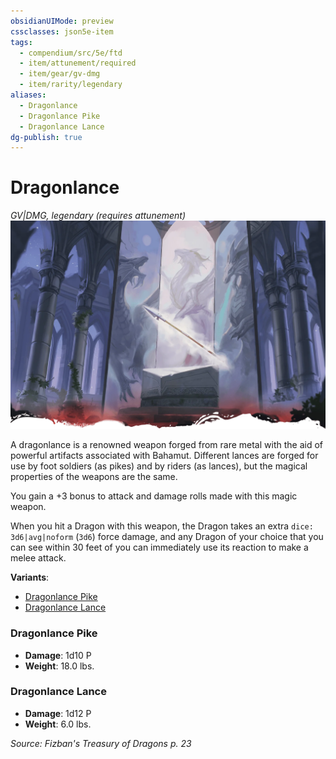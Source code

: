 ```yaml
---
obsidianUIMode: preview
cssclasses: json5e-item
tags:
  - compendium/src/5e/ftd
  - item/attunement/required
  - item/gear/gv-dmg
  - item/rarity/legendary
aliases:
  - Dragonlance
  - Dragonlance Pike
  - Dragonlance Lance
dg-publish: true
---
```

# Dragonlance
*GV|DMG, legendary (requires attunement)*  
![By Paladine's might, a dragonlance is restored](https://raw.githubusercontent.com/5etools-mirror-2/5etools-img/main/items/FTD/Dragonlance.webp#right)  


A dragonlance is a renowned weapon forged from rare metal with the aid of powerful artifacts associated with Bahamut. Different lances are forged for use by foot soldiers (as pikes) and by riders (as lances), but the magical properties of the weapons are the same.

You gain a +3 bonus to attack and damage rolls made with this magic weapon.

When you hit a Dragon with this weapon, the Dragon takes an extra `dice: 3d6|avg|noform` (`3d6`) force damage, and any Dragon of your choice that you can see within 30 feet of you can immediately use its reaction to make a melee attack.

**Variants**:
- [Dragonlance Pike](#Dragonlance%20Pike)
- [Dragonlance Lance](#Dragonlance%20Lance)

### Dragonlance Pike

- **Damage**: 1d10 P
- **Weight**: 18.0 lbs.

### Dragonlance Lance

- **Damage**: 1d12 P
- **Weight**: 6.0 lbs.


*Source: Fizban's Treasury of Dragons p. 23*